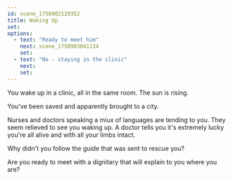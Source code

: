 ```yaml
---
id: scene_1758902129352
title: Waking Up
set:
options:
  - text: "Ready to meet him"
    next: scene_1758903041134
    set:
  - text: "No - staying in the clinic"
    next: 
    set:
---
```


You wake up in a clinic, all in the same room. The sun is rising. 

You've been saved and apparently brought to a city.

Nurses and doctors speaking a miux of languages are tending to you. They seem relieved to see you waking up. A doctor tells you it's extremely lucky you're all alive and with all your limbs intact. 

Why didn't you  follow the guide that was sent to rescue you?

Are you ready to meet with a dignitary that will explain to you where you are?